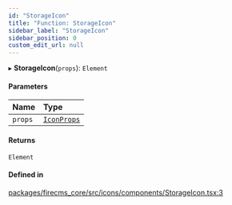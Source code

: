 ```yaml
---
id: "StorageIcon"
title: "Function: StorageIcon"
sidebar_label: "StorageIcon"
sidebar_position: 0
custom_edit_url: null
---
```


▸ **StorageIcon**(`props`): `Element`

#### Parameters

| Name | Type |
| :------ | :------ |
| `props` | [`IconProps`](../types/IconProps.md) |

#### Returns

`Element`

#### Defined in

[packages/firecms_core/src/icons/components/StorageIcon.tsx:3](https://github.com/FireCMSco/firecms/blob/d45f3739/packages/firecms_core/src/icons/components/StorageIcon.tsx#L3)
